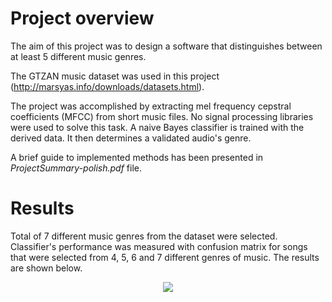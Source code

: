 
# Project overview

The aim of this project was to design a software that distinguishes between at least 5 different music genres. 

The GTZAN music dataset was used in this project (http://marsyas.info/downloads/datasets.html). 

The project was accomplished by extracting mel frequency cepstral coefficients (MFCC) from short music files. No signal processing libraries were used to solve this task. A naive Bayes classifier is trained with the derived data. It then determines a validated audio's genre.

A brief guide to implemented methods has been presented in *ProjectSummary-polish.pdf* file.

# Results

Total of 7 different music genres from the dataset were selected. Classifier's performance was measured with confusion matrix for songs that were selected from 4, 5, 6 and 7 different genres of music. The results are shown below.

<p align="center">
  <img src="https://i.gyazo.com/8de151f8546dcea5362bea12a7a7f84f.png">
</p>



